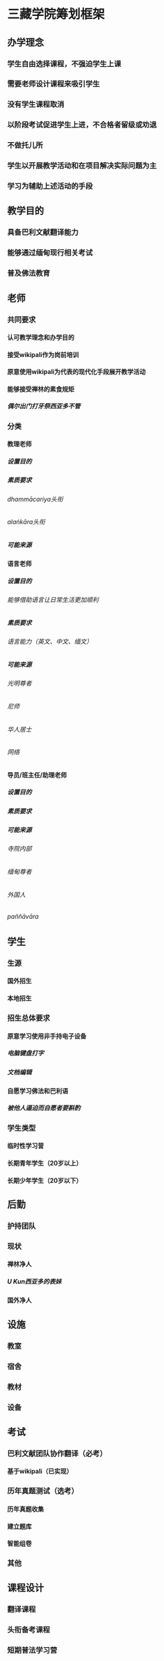 # 三藏学院筹划框架
## 办学理念
### 学生自由选择课程，不强迫学生上课
### 需要老师设计课程来吸引学生
### 没有学生课程取消
### 以阶段考试促进学生上进，不合格者留级或劝退
### 不做托儿所
### 学生以开展教学活动和在项目解决实际问题为主
### 学习为辅助上述活动的手段
## 教学目的
### 具备巴利文献翻译能力
### 能够通过缅甸现行相关考试
### 普及佛法教育
## 老师
### 共同要求
#### 认可教学理念和办学目的
#### 接受wikipali作为岗前培训
#### 原意使用wikipali为代表的现代化手段展开教学活动
#### 能够接受禅林的素食规矩
##### 偶尔出门打牙祭西亚多不管
### 分类
#### 教理老师
##### 设置目的
##### 素质要求
###### dhammācariya头衔
###### alaṅkāra头衔
##### 可能来源
#### 语言老师
##### 设置目的
###### 能够借助语言让日常生活更加顺利
##### 素质要求
###### 语言能力（英文、中文、缅文）
##### 可能来源
###### 光明尊者
###### 尼师
###### 华人居士
###### 网络
#### 导员/班主任/助理老师
##### 设置目的
##### 素质要求
##### 可能来源
###### 寺院内部
###### 缅甸尊者
###### 外国人
###### paññāvāra
## 学生
### 生源
#### 国外招生
#### 本地招生
### 招生总体要求
#### 原意学习使用非手持电子设备
##### 电脑键盘打字
##### 文档编辑
#### 自愿学习佛法和巴利语
##### 被他人逼迫而自愿者要斟酌
### 学生类型
#### 临时性学习营
#### 长期青年学生（20岁以上）
#### 长期少年学生（20岁以下）
## 后勤
### 护持团队
### 现状
#### 禅林净人
##### U Kun西亚多的表妹
#### 国外净人
## 设施
### 教室
### 宿舍
### 教材
### 设备
## 考试
### 巴利文献团队协作翻译（必考）
#### 基于wikipali（已实现）
### 历年真题测试（选考）
#### 历年真题收集
#### 建立题库
#### 智能组卷
### 其他
## 课程设计
### 翻译课程
### 头衔备考课程
### 短期普法学习营
